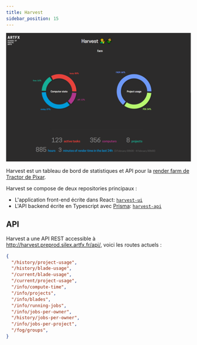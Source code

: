 ```yaml
---
title: Harvest
sidebar_position: 15
---
```


![](https://github.com/ArtFXDev/harvest-ui/blob/main/img/harvest_home_page.png?raw=true)

Harvest est un tableau de bord de statistiques et API pour la [render farm de Tractor de Pixar](../Tractor).

Harvest se compose de deux repositories principaux :

- L'application front-end écrite dans React: [`harvest-ui`](https://github.com/ArtFXDev/harvest-ui)
- L'API backend écrite en Typescript avec [Prisma](https://www.prisma.io/): [`harvest-api`](https://github.com/ArtFXDev/harvest-api)

## API

Harvest a une API REST accessible à http://harvest.preprod.silex.artfx.fr/api/, voici les routes actuels :

```json
{
  "/history/project-usage",
  "/history/blade-usage",
  "/current/blade-usage",
  "/current/project-usage",
  "/info/compute-time",
  "/info/projects",
  "/info/blades",
  "/info/running-jobs",
  "/info/jobs-per-owner",
  "/history/jobs-per-owner",
  "/info/jobs-per-project",
  "/fog/groups",
}
```
